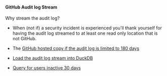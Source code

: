 
#### GitHub Audit log Stream
Why stream the audit log?
- When (not if) a security incident is experienced you'll thank yourself for having the audit log streamed to at least one read only location that is not GitHub.
- The [GitHub hosted copy if the audit log is limited to 180 days](https://docs.github.com/en/enterprise-cloud@latest/admin/monitoring-activity-in-your-enterprise/reviewing-audit-logs-for-your-enterprise/about-the-audit-log-for-your-enterprise)


- [Load the audit log stream into DuckDB](github-audit-log-stream-duckdb.md)
- [Query for users inactive 30 days](audit-log-stream-inactive-users.md)
